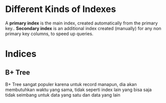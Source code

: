 # Different Kinds of Indexes

A **primary index** is the main index, created automatically from the primary key..
**Secondary index** is an additional index created  (manually) for any non primary key columns, to speed up queries.
# Indices
## B+ Tree
B+ Tree sangat populer karena untuk record manapun, dia akan membutuhkan waktu yang sama, tidak seperti index lain yang bisa saja tidak seimbang untuk data yang satu dan data yang lain